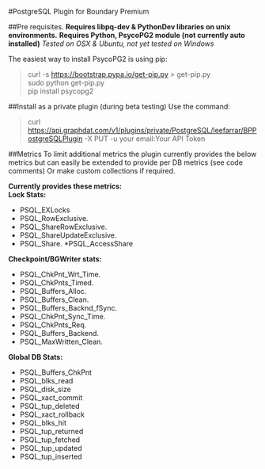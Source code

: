 #PostgreSQL Plugin for Boundary Premium

##Pre requisites.
**Requires libpq-dev & PythonDev libraries on unix environments.**
**Requires Python, PsycoPG2 module (not currently auto installed)**
*Tested on OSX & Ubuntu, not yet tested on Windows*

The easiest way to install PsycoPG2 is using pip:  
>curl -s https://bootstrap.pypa.io/get-pip.py > get-pip.py  
sudo python get-pip.py  
pip install psycopg2  

##Install as a private plugin (during beta testing)
Use the command:

>curl https://api.graphdat.com/v1/plugins/private/PostgreSQL/leefarrar/BPPostgreSQLPlugin -X PUT -u your email:Your API Token
  
##Metrics
To limit additional metrics the plugin currently provides the below metrics but can easily be extended to provide per DB metrics
(see code comments) Or make custom collections if required.

**Currently provides these metrics:**  
**Lock Stats:**

+ PSQL\_EXLocks
+ PSQL\_RowExclusive.
+ PSQL\_ShareRowExclusive.
+ PSQL\_ShareUpdateExclusive.
+ PSQL\_Share.
*PSQL\_AccessShare

**Checkpoint/BGWriter stats:**

* PSQL\_ChkPnt\_Wrt_Time.
* PSQL\_ChkPnts_Timed.
* PSQL\_Buffers_Alloc.
* PSQL\_Buffers_Clean.
* PSQL\_Buffers\_Backnd_fSync.
* PSQL\_ChkPnt\_Sync_Time.
* PSQL\_ChkPnts_Req.
* PSQL\_Buffers_Backend.
* PSQL\_MaxWritten_Clean.

**Global DB Stats:**

* PSQL\_Buffers_ChkPnt
* PSQL\_blks_read
* PSQL\_disk_size
* PSQL\_xact_commit
* PSQL\_tup_deleted
* PSQL\_xact_rollback
* PSQL\_blks_hit
* PSQL\_tup_returned
* PSQL\_tup_fetched
* PSQL\_tup_updated
* PSQL\_tup_inserted
